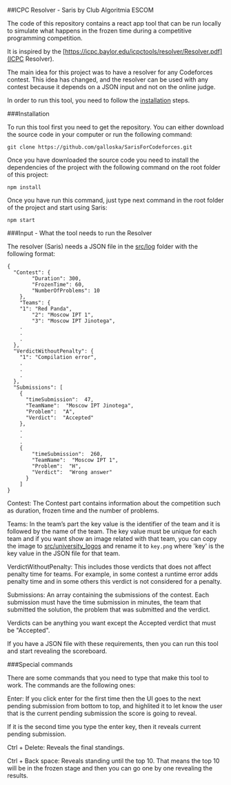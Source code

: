 ##ICPC Resolver - Saris by Club Algoritmia ESCOM

The code of this repository contains a react app tool that can be run locally to simulate what happens in the frozen time during a competitive programming competition.

It is inspired by the [https://icpc.baylor.edu/icpctools/resolver/Resolver.pdf](ICPC Resolver).

The main idea for this project was to have a resolver for any Codeforces contest. This idea has changed, and the resolver can be used with any contest because it depends on a JSON input and not on the online judge.

In order to run this tool, you need to follow the [installation](#Installation) steps.

###Installation

To run this tool first you need to get the repository. You can either download the source code in your computer or run the following command:

`git clone https://github.com/galloska/SarisForCodeforces.git`

Once you have downloaded the source code you need to install the dependencies of the project with the following command on the root folder of this project:

`npm install`

Once you have run this command, just type next command in the root folder of the project and start using Saris:

`npm start`

###Input - What the tool needs to run the Resolver

The resolver (Saris) needs a JSON file in the [src/log](https://github.com/galloska/SarisForCodeforces/tree/master/src/logs) folder with the following format:

```
{
  "Contest": {
		"Duration": 300,
		"FrozenTime": 60,
		"NumberOfProblems": 10
	},
	"Teams": {
    "1": "Red Panda",
		"2": "Moscow IPT 1",
		"3": "Moscow IPT Jinotega",
    .
    .
    .
  },
  "VerdictWithoutPenalty": {
    "1": "Compilation error",
    .
    .
    .
  },
  "Submissions": [
    {
      "timeSubmission":  47,
      "TeamName":  "Moscow IPT Jinotega",
      "Problem":  "A",
      "Verdict":  "Accepted"
    },
    .
    .
    .
    {
  		"timeSubmission":  260,
  		"TeamName":  "Moscow IPT 1",
  		"Problem":  "H",
  		"Verdict":  "Wrong answer"
	  }
	]
}
```

Contest: The Contest part contains information about the competition such as duration, frozen time and the number of problems.

Teams: In the team’s part the key value is the identifier of the team and it is followed by the name of the team. The key value must be unique for each team and if you want show an image related with that team, you can copy the image to [src/university_logos](https://github.com/galloska/SarisForCodeforces/tree/master/src/university_logos) and rename it to `key.png` where 'key' is the key value in the JSON file for that team.

VerdictWithoutPenalty: This includes those verdicts that does not affect penalty time for teams. For example, in some contest a runtime error adds penalty time and in some others this verdict is not considered for a penalty.

Submissions: An array containing the submissions of the contest. Each submission must have the time submission in minutes, the team that submitted the solution, the problem that was submitted and the verdict.

Verdicts can be anything you want except the Accepted verdict that must be "Accepted".

If you have a JSON file with these requirements, then you can run this tool and start revealing the scoreboard.

###Special commands

There are some commands that you need to type that make this tool to work. The commands are the following ones:

Enter: If you click enter for the first time then the UI goes to the next pending submission from bottom to top, and highlited it to let know the user that is the current pending submission the score is going to reveal.

If it is the second time you type the enter key, then it reveals current pending submission.

Ctrl + Delete: Reveals the final standings.

Ctrl + Back space: Reveals standing until the top 10. That means the top 10 will be in the frozen stage and then you can go one by one revealing the results.
